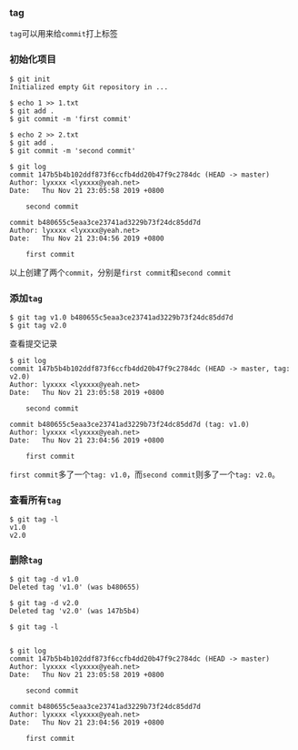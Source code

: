 ### tag

`tag`可以用来给`commit`打上标签

### 初始化项目
```
$ git init
Initialized empty Git repository in ...

$ echo 1 >> 1.txt
$ git add .
$ git commit -m 'first commit'

$ echo 2 >> 2.txt
$ git add .
$ git commit -m 'second commit'

$ git log
commit 147b5b4b102ddf873f6ccfb4dd20b47f9c2784dc (HEAD -> master)
Author: lyxxxx <lyxxxx@yeah.net>
Date:   Thu Nov 21 23:05:58 2019 +0800

    second commit

commit b480655c5eaa3ce23741ad3229b73f24dc85dd7d
Author: lyxxxx <lyxxxx@yeah.net>
Date:   Thu Nov 21 23:04:56 2019 +0800

    first commit
```

以上创建了两个`commit`，分别是`first commit`和`second commit`

### 添加`tag`
```
$ git tag v1.0 b480655c5eaa3ce23741ad3229b73f24dc85dd7d
$ git tag v2.0
```
查看提交记录
```
$ git log
commit 147b5b4b102ddf873f6ccfb4dd20b47f9c2784dc (HEAD -> master, tag: v2.0)
Author: lyxxxx <lyxxxx@yeah.net>
Date:   Thu Nov 21 23:05:58 2019 +0800

    second commit

commit b480655c5eaa3ce23741ad3229b73f24dc85dd7d (tag: v1.0)
Author: lyxxxx <lyxxxx@yeah.net>
Date:   Thu Nov 21 23:04:56 2019 +0800

    first commit
```
`first commit`多了一个`tag: v1.0`，而`second commit`则多了一个`tag: v2.0`。

### 查看所有`tag`
```
$ git tag -l
v1.0
v2.0
```

### 删除`tag`
```
$ git tag -d v1.0
Deleted tag 'v1.0' (was b480655)

$ git tag -d v2.0
Deleted tag 'v2.0' (was 147b5b4)

$ git tag -l


$ git log
commit 147b5b4b102ddf873f6ccfb4dd20b47f9c2784dc (HEAD -> master)
Author: lyxxxx <lyxxxx@yeah.net>
Date:   Thu Nov 21 23:05:58 2019 +0800

    second commit

commit b480655c5eaa3ce23741ad3229b73f24dc85dd7d
Author: lyxxxx <lyxxxx@yeah.net>
Date:   Thu Nov 21 23:04:56 2019 +0800

    first commit
```